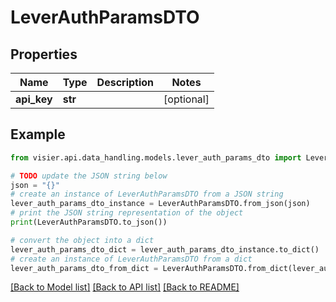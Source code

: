 # LeverAuthParamsDTO


## Properties

Name | Type | Description | Notes
------------ | ------------- | ------------- | -------------
**api_key** | **str** |  | [optional] 

## Example

```python
from visier.api.data_handling.models.lever_auth_params_dto import LeverAuthParamsDTO

# TODO update the JSON string below
json = "{}"
# create an instance of LeverAuthParamsDTO from a JSON string
lever_auth_params_dto_instance = LeverAuthParamsDTO.from_json(json)
# print the JSON string representation of the object
print(LeverAuthParamsDTO.to_json())

# convert the object into a dict
lever_auth_params_dto_dict = lever_auth_params_dto_instance.to_dict()
# create an instance of LeverAuthParamsDTO from a dict
lever_auth_params_dto_from_dict = LeverAuthParamsDTO.from_dict(lever_auth_params_dto_dict)
```
[[Back to Model list]](../README.md#documentation-for-models) [[Back to API list]](../README.md#documentation-for-api-endpoints) [[Back to README]](../README.md)


